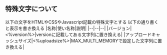 ## 特殊文字について
以下の文字をHTMLやCSSやJavascript記載の特殊文字とする
以下の通り書くと表示を書き換える
|名称|使い名称|説明|
|--|--|--|
|バージョン|<%version%>|versionに記載してある文字列に置き換える|
|アップロードキャッシュサイズ|<%uploadsize%>|MAX_MULTI_MEMORYで設定した文字列に置き換える|
